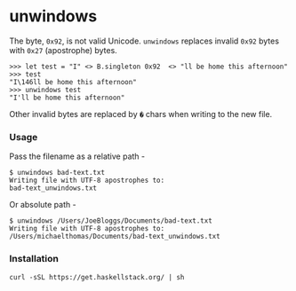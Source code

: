 # unwindows

The byte, `0x92`, is not valid Unicode. `unwindows` replaces invalid `0x92`
bytes with `0x27` (apostrophe) bytes.

```
>>> let test = "I" <> B.singleton 0x92  <> "ll be home this afternoon"
>>> test
"I\146ll be home this afternoon"
>>> unwindows test
"I'll be home this afternoon"
```
Other invalid bytes are replaced by `�` chars when writing to the new file.

### Usage

Pass the filename as a relative path -
```
$ unwindows bad-text.txt
Writing file with UTF-8 apostrophes to:
bad-text_unwindows.txt
```
Or absolute path -
```
$ unwindows /Users/JoeBloggs/Documents/bad-text.txt
Writing file with UTF-8 apostrophes to:
/Users/michaelthomas/Documents/bad-text_unwindows.txt
```

### Installation

`curl -sSL https://get.haskellstack.org/ | sh`
